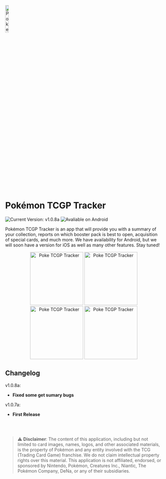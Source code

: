 <img alt="Poke TCGP Tracker" src="https://ptcgp.codetrigger.cl/resources/logo/logo_v1.1_white_bg_rounded.png" style="width:15%;" />

<h1> Pokémon TCGP Tracker</h1>

<img alt="Current Version: v1.0.8a" src="https://img.shields.io/badge/Current_Version-v1.0.8a-8A2BE2?labelColor=grey&logo=github">

<img alt="Avaliable on Android" src="https://img.shields.io/badge/Android-.apk-49bd3e?labelColor=grey&logo=android">


Pokémon TCGP Tracker is an app that will provide you with a summary of your collection, reports on which booster pack is best to open, acquisition of special cards, and much more. 
We have availability for Android, but we will soon have a version for iOS as well as many other features. Stay tuned!

<div align="center">
  <img alt="Poke TCGP Tracker" src="https://ptcgp.codetrigger.cl/resources/screenshots/collection_01.jpg" style="width:170px;" />
  <img alt="Poke TCGP Tracker" src="https://ptcgp.codetrigger.cl/resources/screenshots/collection_02.jpg" style="width:170px;" />
  <img alt="Poke TCGP Tracker" src="https://ptcgp.codetrigger.cl/resources/screenshots/collection_03.jpg" style="width:170px;" />
  <img alt="Poke TCGP Tracker" src="https://ptcgp.codetrigger.cl/resources/screenshots/home_01.jpg" style="width:170px;" />
</div>



## Changelog

v1.0.8a:

- __Fixed some get sumary bugs__

v1.0.7a:

- __First Release__

<br>
<br>

> ⚠️ **Disclaimer**: The content of this application, including but not limited to card images, names, logos, and other associated materials,
> is the property of Pokémon and any entity involved with the TCG (Trading Card Game) franchise. We do not claim intellectual property rights
> over this material. This application is not affiliated, endorsed, or
> sponsored by Nintendo, Pokémon, Creatures Inc., Niantic, The Pokémon Company, DeNa, or any of their subsidiaries.

